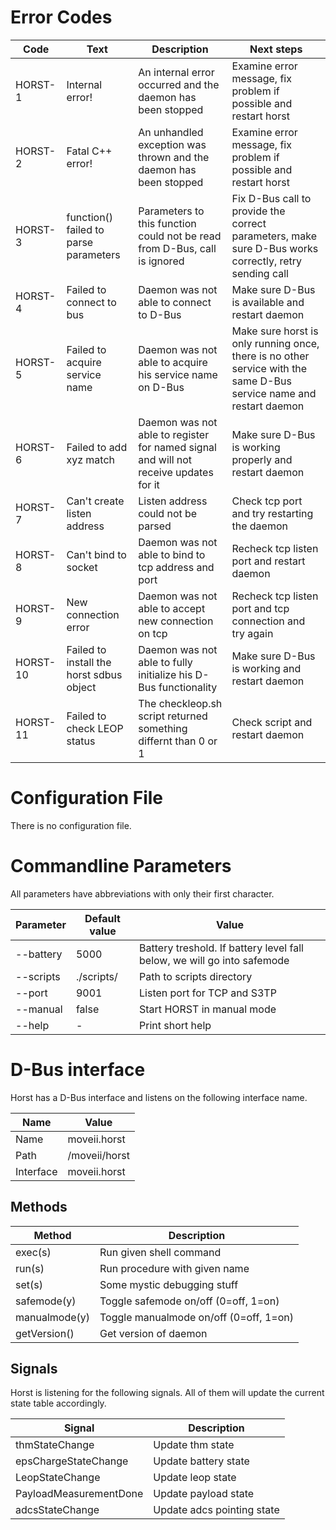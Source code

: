 Error Codes
===========

|   Code   |      Text      |  Description  | Next steps |
|----------|----------------|---------------|------------|
| HORST-1 | Internal error! | An internal error occurred and the daemon has been stopped | Examine error message, fix problem if possible and restart horst |
| HORST-2 | Fatal C++ error! | An unhandled exception was thrown and the daemon has been stopped | Examine error message, fix problem if possible and restart horst |
| HORST-3 | function() failed to parse parameters | Parameters to this function could not be read from D-Bus, call is ignored | Fix D-Bus call to provide the correct parameters, make sure D-Bus works correctly, retry sending call |
| HORST-4 | Failed to connect to bus | Daemon was not able to connect to D-Bus | Make sure D-Bus is available and restart daemon |
| HORST-5 | Failed to acquire service name | Daemon was not able to acquire his service name on D-Bus | Make sure horst is only running once, there is no other service with the same D-Bus service name and restart daemon |
| HORST-6 | Failed to add xyz match | Daemon was not able to register for named signal and will not receive updates for it | Make sure D-Bus is working properly and restart daemon |
| HORST-7 | Can't create listen address | Listen address could not be parsed | Check tcp port and try restarting the daemon |
| HORST-8 | Can't bind to socket | Daemon was not able to bind to tcp address and port | Recheck tcp listen port and restart daemon |
| HORST-9 | New connection error | Daemon was not able to accept new connection on tcp | Recheck tcp listen port and tcp connection and try again |
| HORST-10 | Failed to install the horst sdbus object | Daemon was not able to fully initialize his D-Bus functionality | Make sure D-Bus is working and restart daemon |
| HORST-11 | Failed to check LEOP status | The checkleop.sh script returned something differnt than 0 or 1 | Check script and restart daemon |

Configuration File
==================

There is no configuration file.

Commandline Parameters
=======================

All parameters have abbreviations with only their first character.

| Parameter            | Default value | Value |
|----------------------|---------------|-------|
| --battery <treshold> | 5000          | Battery treshold. If battery level fall below, we will go into safemode |
| --scripts <path>     | ./scripts/    | Path to scripts directory |
| --port <port>        | 9001          | Listen port for TCP and S3TP |
| --manual             | false         | Start HORST in manual mode |
| --help               | -             | Print short help |

D-Bus interface
===============

Horst has a D-Bus interface and listens on the following interface name.

| Name      | Value            |
|-----------|------------------|
| Name      | moveii.horst     |
| Path      | /moveii/horst    |
| Interface | moveii.horst     |

Methods
-------

| Method    | Description   |
|-----------|---------------|
| exec(s) | Run given shell command |
| run(s) | Run procedure with given name |
| set(s) | Some mystic debugging stuff |
| safemode(y) | Toggle safemode on/off (0=off, 1=on) |
| manualmode(y) | Toggle manualmode on/off (0=off, 1=on) |
| getVersion() | Get version of daemon |

Signals
-------

Horst is listening for the following signals. All of them will update the
current state table accordingly.

| Signal    | Description   |
|-----------|---------------|
| thmStateChange | Update thm state |
| epsChargeStateChange | Update battery state |
| LeopStateChange | Update leop state |
| PayloadMeasurementDone | Update payload state |
| adcsStateChange | Update adcs pointing state |
